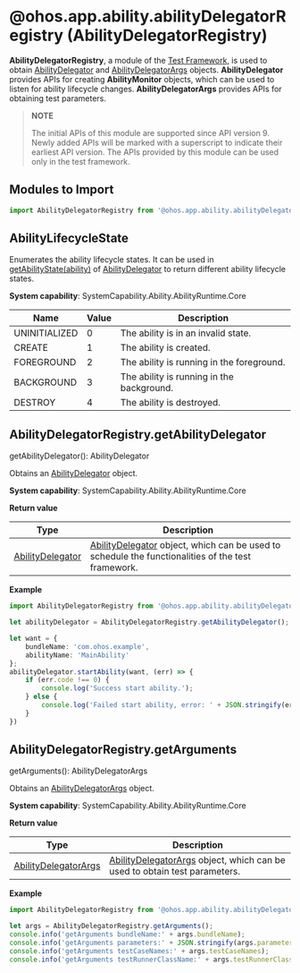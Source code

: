 # @ohos.app.ability.abilityDelegatorRegistry (AbilityDelegatorRegistry)

**AbilityDelegatorRegistry**, a module of the [Test Framework](../../application-test/arkxtest-guidelines.md), is used to obtain [AbilityDelegator](js-apis-inner-application-abilityDelegator.md) and [AbilityDelegatorArgs](js-apis-inner-application-abilityDelegatorArgs.md) objects. **AbilityDelegator** provides APIs for creating **AbilityMonitor** objects, which can be used to listen for ability lifecycle changes. **AbilityDelegatorArgs** provides APIs for obtaining test parameters.

> **NOTE**
> 
> The initial APIs of this module are supported since API version 9. Newly added APIs will be marked with a superscript to indicate their earliest API version.
> The APIs provided by this module can be used only in the test framework.

## Modules to Import

```ts
import AbilityDelegatorRegistry from '@ohos.app.ability.abilityDelegatorRegistry';
```

## AbilityLifecycleState

Enumerates the ability lifecycle states. It can be used in [getAbilityState(ability)](js-apis-inner-application-abilityDelegator.md#getabilitystate9) of [AbilityDelegator](js-apis-inner-application-abilityDelegator.md) to return different ability lifecycle states.

**System capability**: SystemCapability.Ability.AbilityRuntime.Core

| Name         | Value  | Description                       |
| ------------- | ---- | --------------------------- |
| UNINITIALIZED | 0    | The ability is in an invalid state.  |
| CREATE        | 1    | The ability is created.|
| FOREGROUND    | 2    | The ability is running in the foreground.  |
| BACKGROUND    | 3    | The ability is running in the background.  |
| DESTROY       | 4    | The ability is destroyed.|

## AbilityDelegatorRegistry.getAbilityDelegator

getAbilityDelegator(): AbilityDelegator

Obtains an [AbilityDelegator](js-apis-inner-application-abilityDelegator.md) object.

**System capability**: SystemCapability.Ability.AbilityRuntime.Core

**Return value**

| Type                                                        | Description                                                        |
| ------------------------------------------------------------ | ------------------------------------------------------------ |
| [AbilityDelegator](js-apis-inner-application-abilityDelegator.md#AbilityDelegator) | [AbilityDelegator](js-apis-inner-application-abilityDelegator.md#AbilityDelegator) object, which can be used to schedule the functionalities of the test framework.|

**Example**

```ts
import AbilityDelegatorRegistry from '@ohos.app.ability.abilityDelegatorRegistry';

let abilityDelegator = AbilityDelegatorRegistry.getAbilityDelegator();

let want = {
    bundleName: 'com.ohos.example',
    abilityName: 'MainAbility'
};
abilityDelegator.startAbility(want, (err) => {
    if (err.code !== 0) {
        console.log('Success start ability.');
    } else {
        console.log('Failed start ability, error: ' + JSON.stringify(err));
    }
})
```

## AbilityDelegatorRegistry.getArguments

getArguments(): AbilityDelegatorArgs

Obtains an [AbilityDelegatorArgs](js-apis-inner-application-abilityDelegatorArgs.md) object.

**System capability**: SystemCapability.Ability.AbilityRuntime.Core

**Return value**

| Type                                                        | Description                                                        |
| ------------------------------------------------------------ | ------------------------------------------------------------ |
| [AbilityDelegatorArgs](js-apis-inner-application-abilityDelegatorArgs.md) | [AbilityDelegatorArgs](js-apis-inner-application-abilityDelegatorArgs.md) object, which can be used to obtain test parameters.|

**Example**

```ts
import AbilityDelegatorRegistry from '@ohos.app.ability.abilityDelegatorRegistry';

let args = AbilityDelegatorRegistry.getArguments();
console.info('getArguments bundleName:' + args.bundleName);
console.info('getArguments parameters:' + JSON.stringify(args.parameters));
console.info('getArguments testCaseNames:' + args.testCaseNames);
console.info('getArguments testRunnerClassName:' + args.testRunnerClassName);
```
